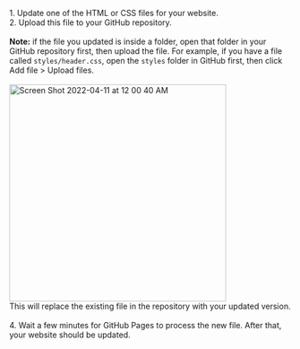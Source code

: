 1\. Update one of the HTML or CSS files for your website.<br>
2\. Upload this file to your GitHub repository.<br>
<br>
**Note:** if the file you updated is inside a folder, open that folder in your GitHub repository first, then upload the file. For example, if you have a file called `styles/header.css`, open the `styles` folder in GitHub first, then click Add file > Upload files.<br>
<br>
<img width="387" alt="Screen Shot 2022-04-11 at 12 00 40 AM" src="https://user-images.githubusercontent.com/70604577/162664132-2c2e4503-c8f3-4445-b403-958d57ff15b9.png"><br>
This will replace the existing file in the repository with your updated version.<br>
<br>
4\. Wait a few minutes for GitHub Pages to process the new file. After that, your website should be updated.
